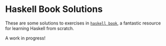 # Haskell Book Solutions

These are some solutions to exercises in [`haskell book`](http://haskellbook.com/), a fantastic resource for learning Haskell from scratch.

A work in progress!

